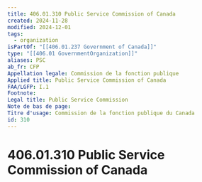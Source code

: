 ```yaml
---
title: 406.01.310 Public Service Commission of Canada
created: 2024-11-28
modified: 2024-12-01
tags:
  - organization
isPartOf: "[[406.01.237 Government of Canada]]"
type: "[[406.01 GovernmentOrganization]]"
aliases: PSC
ab_fr: CFP
Appellation legale: Commission de la fonction publique
Applied title: Public Service Commission of Canada
FAA/LGFP: I.1
Footnote: 
Legal title: Public Service Commission
Note de bas de page: 
Titre d'usage: Commission de la fonction publique du Canada
id: 310
---
```

# 406.01.310 Public Service Commission of Canada
